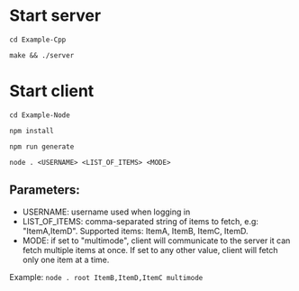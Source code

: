 # Start server
`cd Example-Cpp`

`make && ./server`

# Start client

`cd Example-Node`

`npm install`

`npm run generate`

`node . <USERNAME> <LIST_OF_ITEMS> <MODE>`

## Parameters:
- USERNAME: username used when logging in
- LIST_OF_ITEMS: comma-separated string of items to fetch, e.g: "ItemA,ItemD". Supported items: ItemA, ItemB, ItemC, ItemD.
- MODE: if set to "multimode", client will communicate to the server it can fetch multiple items at once. If set to any other value, client will fetch only one item at a time.

Example: `node . root ItemB,ItemD,ItemC multimode`